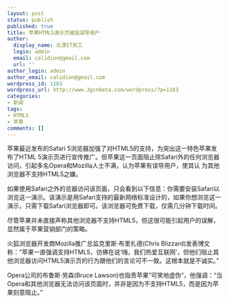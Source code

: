 ```yaml
---
layout: post
status: publish
published: true
title: 苹果HTML5演示页被指误导用户
author:
  display_name: 北漂IT民工
  login: admin
  email: calidion@gmail.com
  url: ''
author_login: admin
author_email: calidion@gmail.com
wordpress_id: 1183
wordpress_url: http://www.3gcnbeta.com/wordpress/?p=1183
categories:
- 新闻
tags:
- HTML5
- 苹果
comments: []
---
```

<p>苹果最近发布的Safari 5浏览器加强了对HTML5的支持，为突出这一特色苹果发布了HTML 5演示页进行宣传推广。但苹果这一页面阻止除Safari外的任何浏览器访问，引起多名Opera和Mozilla人士不满，认为苹果有误导用户，使其认 为其他浏览器不支持HTML5之嫌。</p>
<p>如果使用Safari之外的览器访问该页面，只会看到以下信息：你需要安装Safari以浏览这一演示。该演示是用Safari支持的最新网络标准设计的，如果你想浏览这一演示，只需下载Safari浏览器即可。该浏览器可免费下载，仅需几分钟下载时间。</p>
<p>尽管苹果并未直接声称其他浏览器不支持HTML5，但这很可能引起用户的误解，显然属于苹果营销部门的策略。</p>
<p>火狐浏览器开发商Mozilla推广总监克里斯&middot;布里扎德(Chris Blizzard)发表博文称：&ldquo;苹果一直强调支持HTML5，彷佛在说&lsquo;嗨，我们热爱互联网&rsquo;，但他们阻止其他浏览器访问HTML5演示页的行为跟他们的言论可不一致。这根本就是不诚实。&rdquo;</p>
<p>Opera公司的布鲁斯&middot;劳森(Bruce Lawson)也指责苹果&ldquo;可笑地虚伪&rdquo;，他强调：&ldquo;当Opera和其他浏览器无法访问该页面时，并非是因为不支持HTML5，而是因为苹果刻意阻止。&rdquo;</p>
